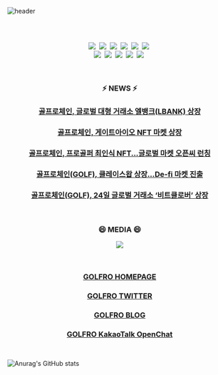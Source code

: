 ![header](https://capsule-render.vercel.app/api?type=soft&color=auto&height=150&section=header&text=GolfroChain&fontSize=70&animation=twinkling)

<br>
<br>

<p align="center">
  <img src="https://img.shields.io/badge/Python-3766AB?style=flat-square&logo=Python&logoColor=white"/></a>&nbsp 
  <img src="https://img.shields.io/badge/Java-007396?style=flat-square&logo=Java&logoColor=white"/></a>&nbsp 
  <img src="https://img.shields.io/badge/C++-00599C?style=flat-square&logo=C%2B%2B&logoColor=white"/></a>&nbsp 
  <img src="https://img.shields.io/badge/C-A8B9CC?style=flat-square&logo=C&logoColor=white"/></a>&nbsp 
  <img src="https://img.shields.io/badge/Javascript-ffb13b?style=flat-square&logo=javascript&logoColor=white"/></a>&nbsp 
  <img src="https://img.shields.io/badge/css-1572B6?style=flat-square&logo=css3&logoColor=white"/></a>&nbsp 
  <br>
  <img src="https://img.shields.io/badge/SpringBoot-6DB33F?style=flat-square&logo=Spring&logoColor=white"/></a>&nbsp 
  <img src="https://img.shields.io/badge/Django-092E20?style=flat-square&logo=Django&logoColor=white"/></a>&nbsp 
  <img src="https://img.shields.io/badge/Mysql-E6B91E?style=flat-square&logo=MySql&logoColor=white"/></a>&nbsp 
  <img src="https://img.shields.io/badge/aws-333664?style=flat-square&logo=amazon-aws&logoColor=white"/></a>&nbsp 
  <img src="https://img.shields.io/badge/elasticsearch-005571?style=flat-square&logo=elasticsearch&logoColor=white"/></a>&nbsp 
</p>

<br>

<h3 align="center"> ⚡ NEWS ⚡</h3>
<h3 align="center"><a href="http://coinreaders.com/25639/">골프로체인, 글로벌 대형 거래소 엘뱅크(LBANK) 상장</a></h3>
<h3 align="center"><a href="http://www.discoverynews.kr/news/articleView.html?idxno=727133">골프로체인, 게이트아이오 NFT 마켓 상장</a></h3>
<h3 align="center"><a href="https://www.itbiznews.com/news/articleView.html?idxno=60749">골프로체인, 프로골퍼 최인식 NFT...글로벌 마켓 오픈씨 런칭</a></h3>
<h3 align="center"><a href="http://www.it-b.co.kr/news/articleView.html?idxno=56146">골프로체인(GOLF), 클레이스왑 상장…De-fi 마켓 진출</a></h3>
<h3 align="center"><a href="http://www.nbntv.co.kr/news/articleView.html?idxno=946282">골프로체인(GOLF), 24일 글로벌 거래소 ‘비트클로버’ 상장</a></h3>

<br>

<h3 align="center"> 😄 MEDIA 😄 </h3>
<p align="center">
  <a href=""><img src="https://img.shields.io/badge/Gmail-d14836?style=flat-square&logo=Gmail&logoColor=white&link=golfro@gmail.com"/></a>
</p>
<br>

  <h3 align="center"><a href="https://www.golfro.io/">GOLFRO HOMEPAGE</a></h3>
  <h3 align="center"><a href="https://twitter.com/golfrochain">GOLFRO TWITTER</a></h3>
  <h3 align="center"><a href="https://blog.naver.com/golfrochain">GOLFRO BLOG</a></h3>
  <h3 align="center"><a href="https://open.kakao.com/o/g8sIxmQd">GOLFRO KakaoTalk OpenChat</a></h3>

<br>

![Anurag's GitHub stats](https://github-readme-stats.vercel.app/api?username=golfrochain&theme=dark&show_icons=true)
